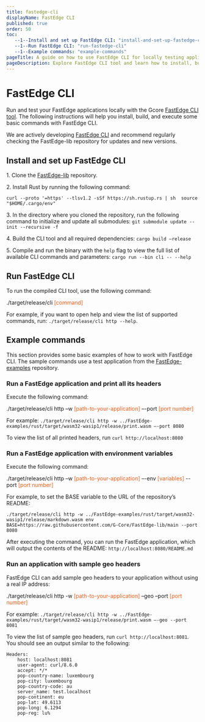 ```yaml
---
title: fastedge-cli
displayName: FastEdge CLI
published: true
order: 50
toc:
   --1--Install and set up FastEdge CLI: "install-and-set-up-fastedge-cli"
   --1--Run FastEdge CLI: "run-fastedge-cli"
   --1--Example commands: "example-commands"   
pageTitle: A guide on how to use FastEdge CLI for locally testing applications | Gcore
pageDescription: Explore FastEdge CLI tool and learn how to install, build, and run it locally to test FastEdge applications. Check example commands for using the CLI tool.
---
```

# FastEdge CLI  

Run and test your FastEdge applications locally with the Gcore <a href="https://github.com/G-Core/FastEdge-lib" target="_blank">FastEdge CLI tool</a>. The following instructions will help you install, build, and execute some basic commands with FastEdge CLI. 

<alert-element type="tip" title="Tip">

We are actively developing <a href="https://github.com/G-Core/FastEdge-lib" target="_blank">FastEdge CLI</a> and recommend regularly checking the FastEdge-lib repository for updates and new versions. 

</alert-element>

## Install and set up FastEdge CLI  

1\. Clone the <a href="https://github.com/G-Core/FastEdge-lib" target="_blank">FastEdge-lib</a> repository. 

2\. Install Rust by running the following command:  

`curl --proto '=https' --tlsv1.2 -sSf https://sh.rustup.rs | sh 
source "$HOME/.cargo/env"`  

3\. In the directory where you cloned the repository, run the following command to initialize and update all submodules: `git submodule update --init --recursive -f` 

4\. Build the CLI tool and all required dependencies: `cargo build –release`

5\. Compile and run the binary with the `help` flag to view the full list of available CLI commands and parameters: `cargo run --bin cli -- --help`

## Run FastEdge CLI

To run the compiled CLI tool, use the following command:

<code-block>

./target/release/cli <span style="color:#FF5913">[command]</span>

</code-block>

For example, if you want to open help and view the list of supported commands, run: `./target/release/cli http --help`.

## Example commands

This section provides some basic examples of how to work with FastEdge CLI. The sample commands use a test application from the <a href="https://github.com/G-Core/FastEdge-examples" target="_blank">FastEdge-examples</a> repository. 

### Run a FastEdge application and print all its headers 

Execute the following command: 

<code-block>

./target/release/cli http –w <span style="color:#FF5913">[path-to-your-application]</span> –-port <span style="color:#FF5913">[port number]</span>

</code-block>

For example:  `./target/release/cli http -w ../FastEdge-examples/rust/target/wasm32-wasip1/release/print.wasm –-port 8080`

To view the list of all printed headers, run `curl http://localhost:8080`

### Run a FastEdge application with environment variables

Execute the following command: 

<code-block>

./target/release/cli http –w <span style="color:#FF5913">[path-to-your-application]</span> –-env <span style="color:#FF5913">[variables]</span> --port <span style="color:#FF5913">[port number]</span> 

</code-block>

For example, to set the BASE variable to the URL of the repository’s README:  

`./target/release/cli http -w ../FastEdge-examples/rust/target/wasm32-wasip1/release/markdown.wasm env BASE=https://raw.githubusercontent.com/G-Core/FastEdge-lib/main --port 8080`

After executing the command, you can run the FastEdge application, which will output the contents of the README: `http://localhost:8080/README.md`

### Run an application with sample geo headers 

FastEdge CLI can add sample geo headers to your application without using a real IP address: 

<code-block>

./target/release/cli http -w <span style="color:#FF5913">[path-to-your-application]</span> –geo –port <span style="color:#FF5913">[port number]</span> 

</code-block>

For example:  `./target/release/cli http -w ../FastEdge-examples/rust/target/wasm32-wasip1/release/print.wasm –-geo --port 8081` 

To view the list of sample geo headers, run `curl http://localhost:8081`. You should see an output similar to the following: 

```
Headers:
    host: localhost:8081
    user-agent: curl/8.6.0
    accept: */*
    pop-country-name: luxembourg
    pop-city: luxembourg
    pop-country-code: au
    server_name: test.localhost
    pop-continent: eu
    pop-lat: 49.6113
    pop-long: 6.1294
    pop-reg: lu%
```    
